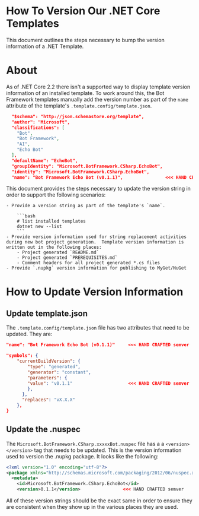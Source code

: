 # How To Version Our .NET Core Templates
This document outlines the steps necessary to bump the version information of a .NET Template.

# About
As of .NET Core 2.2 there isn't a supported way to display template version information of an installed template.
To work around this, the Bot Framework templates manually add the version number as part of the `name` attribute of the template's `.template.config/template.json`.

```json
  "$schema": "http://json.schemastore.org/template",
  "author": "Microsoft",
  "classifications": [
    "Bot",
    "Bot Framework",
    "AI",
    "Echo Bot"
  ],
  "defaultName": "EchoBot",
  "groupIdentity": "Microsoft.BotFramework.CSharp.EchoBot",
  "identity": "Microsoft.BotFramework.CSharp.EchoBot",
  "name": "Bot Framework Echo Bot (v0.1.1)",                <<< HAND CRAFTED semver
```

This document provides the steps necessary to update the version string in order to support the following scenarios:

    - Provide a version string as part of the template's `name`.

        ```bash
        # list installed templates
        dotnet new --list
        ```
    - Provide version information used for string replacement activities during new bot project generation.  Template version information is written out in the following places:
        - Project generated `README.md`
        - Project generated `PREREQUISITES.md`
        - Comment headers for all project generated *.cs files
    - Provide `.nupkg` version information for publishing to MyGet/NuGet

# How to Update Version Information
## Update template.json
The `.template.config/template.json` file has two attributes that need to be updated.  They are:

```json
"name": "Bot Framework Echo Bot (v0.1.1)"     <<< HAND CRAFTED semver
```

```json
"symbols": {
    "currentBuildVersion": {
        "type": "generated",
        "generator": "constant",
        "parameters": {
        "value": "v0.1.1"                     <<< HAND CRAFTED semver
        },
      },
      "replaces": "vX.X.X"
    },
}
```

## Update the .nuspec
The `Microsoft.BotFramework.CSharp.xxxxxBot.nuspec` file has a a `<version></version>` tag that needs to be updated.  This is the version information used to version the .nupkg package.  It looks like the following:

```xml
<?xml version="1.0" encoding="utf-8"?>
<package xmlns="http://schemas.microsoft.com/packaging/2012/06/nuspec.xsd">
  <metadata>
    <id>Microsoft.BotFramework.CSharp.EchoBot</id>
    <version>0.1.1</version>                <<< HAND CRAFTED semver
```

All of these version strings should be the exact same in order to ensure they are consistent when they show up in the various places they are used.

